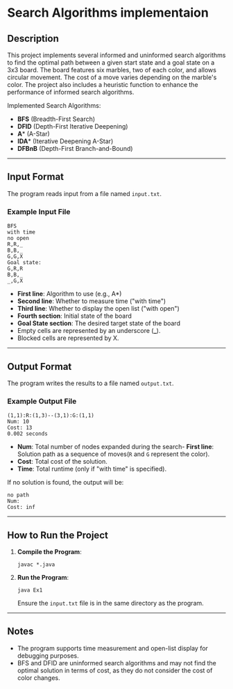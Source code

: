 # Search Algorithms implementaion


## Description

This project implements several informed and uninformed search algorithms to find the optimal path between
a given start state and a goal state on a 3x3 board.
The board features six marbles, two of each color,
and allows circular movement. The cost of a move varies depending on the marble's color.
The project also includes a heuristic function to enhance the performance of informed search algorithms.

Implemented Search Algorithms:

- **BFS** (Breadth-First Search) 
- **DFID** (Depth-First Iterative Deepening)
- **A**\* (A-Star)
- **IDA**\* (Iterative Deepening A-Star)
- **DFBnB** (Depth-First Branch-and-Bound)

---


## Input Format

The program reads input from a file named `input.txt`.


### Example Input File

```
BFS
with time
no open
R,R,_
B,B,_
G,G,X
Goal state:
G,R,R
B,B,_
_,G,X
```

- **First line**: Algorithm to use (e.g., A\*)
- **Second line**: Whether to measure time ("with time")
- **Third line**: Whether to display the open list ("with open")
- **Fourth section**: Initial state of the board
- **Goal State section**:  The desired target state of the board
- Empty cells are represented by an underscore (**\_**).
- Blocked cells are represented by X.

---

## Output Format

The program writes the results to a file named `output.txt`.


### Example Output File

```
(1,1):R:(1,3)--(3,1):G:(1,1)
Num: 10
Cost: 13
0.002 seconds
```


- **Num**: Total number of nodes expanded during the search- **First line**: Solution path as a sequence of moves(`R` and `G` represent the color).
- **Cost**: Total cost of the solution.
- **Time**: Total runtime (only if "with time" is specified).

If no solution is found, the output will be:

```
no path
Num:
Cost: inf
```

---

## How to Run the Project

1. **Compile the Program**:

   ```
   javac *.java
   ```

2. **Run the Program**:

   ```
   java Ex1
   ```

   Ensure the `input.txt` file is in the same directory as the program.


---

## Notes

- The program supports time measurement and open-list display for debugging purposes.
- BFS and DFID are uninformed search algorithms and may not find the optimal solution in terms of cost, as they do not consider the cost of color changes.




